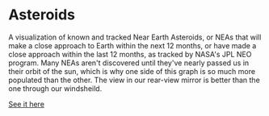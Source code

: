 # Asteroids

A visualization of known and tracked Near Earth Asteroids, or NEAs that will make a close approach to Earth within the next 12 months, or have made a close approach within the last 12 months, as tracked by NASA's JPL NEO program.
Many NEAs aren't discovered until they've nearly passed us in their orbit of the sun, which is why one side of this graph is so much more populated than the other. The view in our rear-view mirror is better than the one through our windsheild.

[See it here](http://markmarkoh.com/asteroids)
